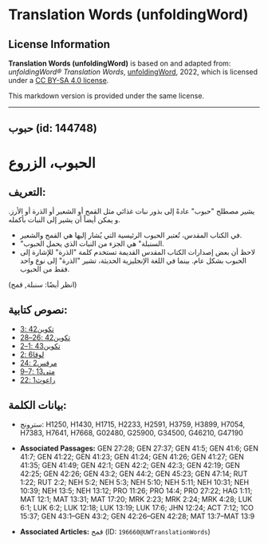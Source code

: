 # Translation Words (unfoldingWord)

## License Information

**Translation Words (unfoldingWord)** is based on and adapted from: _unfoldingWord® Translation Words_, [unfoldingWord](https://unfoldingword.org/utw), 2022, which is licensed under a [CC BY-SA 4.0 license](https://creativecommons.org/licenses/by-sa/4.0/legalcode.en).

This markdown version is provided under the same license.



--------------------------------

## حبوب (id: 144748)

الحبوب، الزروع
==============

التعريف:
--------

يشير مصطلح "حبوب" عادةً إلى بذور نبات غذائي مثل القمح أو الشعير أو الذرة أو الأرز. و يمكن أيضاً أن يشير إلى النبات بأكمله.

* في الكتاب المقدس، تُعتبر الحبوب الرئيسية التي يُشار إليها هي القمح والشعير.
* "السنبلة" هي الجزء من النبات الذي يحمل الحبوب.
* لاحظ أن بعض إصدارات الكتاب المقدس القديمة تستخدم كلمة "الذرة" للإشارة إلى الحبوب بشكل عام. بينما في اللغة الإنجليزية الحديثة، تشير "الذرة" إلى نوع واحد فقط من الحبوب.

(انظر أيضًا: سنبلة, قمح)

نصوص كتابية:
------------

* [تكوين42 :3](https://ref.ly/Gen42:3)
* [تكوين42 :26–28](https://ref.ly/Gen42:26-Gen42:28)
* [تكوين43 :1–2](https://ref.ly/Gen43:1-Gen43:2)
* [لوقا6 :2](https://ref.ly/Luke6:2)
* [مرقس2 :24](https://ref.ly/Mark2:24)
* [متى13 :7–9](https://ref.ly/Matt13:7-Matt13:9)
* [راعوث1 :22](https://ref.ly/Ruth1:22)

بيانات الكلمة:
--------------

* سترونج: H1250, H1430, H1715, H2233, H2591, H3759, H3899, H7054, H7383, H7641, H7668, G02480, G25900, G34500, G46210, G47190

* **Associated Passages:** GEN 27:28; GEN 27:37; GEN 41:5; GEN 41:6; GEN 41:7; GEN 41:22; GEN 41:23; GEN 41:24; GEN 41:26; GEN 41:27; GEN 41:35; GEN 41:49; GEN 42:1; GEN 42:2; GEN 42:3; GEN 42:19; GEN 42:25; GEN 42:26; GEN 43:2; GEN 44:2; GEN 45:23; GEN 47:14; RUT 1:22; RUT 2:2; NEH 5:2; NEH 5:3; NEH 5:10; NEH 5:11; NEH 10:31; NEH 10:39; NEH 13:5; NEH 13:12; PRO 11:26; PRO 14:4; PRO 27:22; HAG 1:11; MAT 12:1; MAT 13:31; MAT 17:20; MRK 2:23; MRK 2:24; MRK 4:28; LUK 6:1; LUK 6:2; LUK 12:18; LUK 13:19; LUK 17:6; JHN 12:24; ACT 7:12; 1CO 15:37; GEN 43:1–GEN 43:2; GEN 42:26–GEN 42:28; MAT 13:7–MAT 13:9
* **Associated Articles:** قمح (ID: `196660@UWTranslationWords`)

